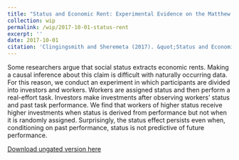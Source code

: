 ```yaml
---
title: "Status and Economic Rent: Experimental Evidence on the Matthew Effect"
collection: wip
permalink: /wip/2017-10-01-status-rent
excerpt: ''
date: 2017-10-01
citation: 'Clingingsmith and Sheremeta (2017). &quot;Status and Economic Rent: Experimental Evidence on the Matthew Effect&quot; <i>Unpublished Ms.</i>'
---
```

Some researchers argue that social status extracts economic rents. Making a causal inference about this claim is difficult with naturally occurring data. For this reason, we conduct an experiment in which participants are divided into investors and workers. Workers are assigned status and then perform a real-effort task. Investors make investments after observing workers’ status and past task performance. We find that workers of higher status receive higher investments when status is derived from performance but not when it is randomly assigned. Surprisingly, the status effect persists even when, conditioning on past performance, status is not predictive of future performance.

[Download ungated version here](https://osf.io/preprints/socarxiv/evwpa/)


